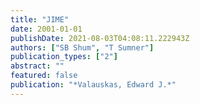 ```yaml
---
title: "JIME"
date: 2001-01-01
publishDate: 2021-08-03T04:08:11.222943Z
authors: ["SB Shum", "T Sumner"]
publication_types: ["2"]
abstract: ""
featured: false
publication: "*Valauskas, Edward J.*"
---
```


